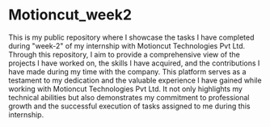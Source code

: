 # Motioncut_week2
This is my public repository where I showcase the tasks I have completed during "week-2" of my internship with Motioncut Technologies Pvt Ltd. Through this repository, I aim to provide a comprehensive view of the projects I have worked on, the skills I have acquired, and the contributions I have made during my time with the company. This platform serves as a testament to my dedication and the valuable experience I have gained while working with Motioncut Technologies Pvt Ltd. It not only highlights my technical abilities but also demonstrates my commitment to professional growth and the successful execution of tasks assigned to me during this internship.
